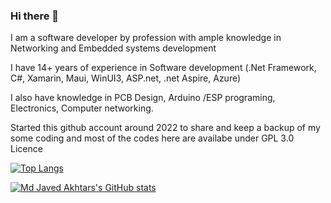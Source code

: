 ### Hi there 👋
I am a software developer by profession with ample knowledge in Networking and Embedded systems development

I have 14+ years of experience in Software development (.Net Framework, C#, Xamarin, Maui, WinUI3, ASP.net, .net Aspire, Azure)

I also have knowledge in PCB Design, Arduino /ESP programing, Electronics, Computer networking.

Started this github account around 2022 to share and keep a backup of my some coding and most of the codes here are availabe under GPL 3.0 Licence

[![Top Langs](https://github-readme-stats-sigma-five.vercel.app/api/top-langs?username=mdjavedakhtar&theme=algolia&show_icons=true)](https://github.com/mdjavedakhtar)

[![Md Javed Akhtars's GitHub stats](https://github-readme-stats-sigma-five.vercel.app/api?username=mdjavedakhtar&theme=algolia&show_icons=true)](https://github.com/mdjavedakhtar)
<!--
**mdjavedakhtar/mdjavedakhtar** is a ✨ _special_ ✨ repository because its `README.md` (this file) appears on your GitHub profile.

Here are some ideas to get you started:

- 🔭 I’m currently working on ...
- 🌱 I’m currently learning ...
- 👯 I’m looking to collaborate on ...
- 🤔 I’m looking for help with ...
- 💬 Ask me about ...
- 📫 How to reach me: ...
- 😄 Pronouns: ...
- ⚡ Fun fact: ...
-->
